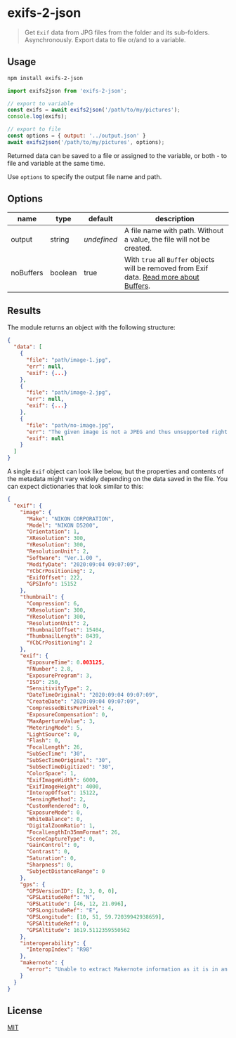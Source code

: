 #  exifs-2-json

> Get `Exif` data from JPG files from the folder and its sub-folders. Asynchronously. Export data to file or/and to a variable.

## Usage
```bash
npm install exifs-2-json
```

```javascript
import exifs2json from 'exifs-2-json';

// export to variable
const exifs = await exifs2json('/path/to/my/pictures');
console.log(exifs);

// export to file
const options = { output: '../output.json' }
await exifs2json('/path/to/my/pictures', options);
```

Returned data can be saved to a file or assigned to the variable, or both - to file and variable at the same time.

Use `options` to specify the output file name and path.

## Options
name | type | default | description
---|---|--- |---
output | string | _undefined_ | A file name with path. Without a value, the file will not be created.
noBuffers | boolean | true | With `true` all `Buffer` objects will be removed from Exif data. [Read more about Buffers](https://nodejs.dev/learn/nodejs-buffers). 

## Results

The module returns an object with the following structure:

```json
{
  "data": [
    {
      "file": "path/image-1.jpg",
      "err": null,
      "exif": {...}
    },
    {
      "file": "path/image-2.jpg",
      "err": null,
      "exif": {...}
    },
    {
      "file": "path/no-image.jpg",
      "err": "The given image is not a JPEG and thus unsupported right now.",
      "exif": null
    }
  ]
}
```
A single `Exif` object can look like below, but the properties and contents of the metadata might vary widely depending on the data saved in the file. You can expect dictionaries that look similar to this:

```json
{
  "exif": {
    "image": {
      "Make": "NIKON CORPORATION",
      "Model": "NIKON D5200",
      "Orientation": 1,
      "XResolution": 300,
      "YResolution": 300,
      "ResolutionUnit": 2,
      "Software": "Ver.1.00 ",
      "ModifyDate": "2020:09:04 09:07:09",
      "YCbCrPositioning": 2,
      "ExifOffset": 222,
      "GPSInfo": 15152
    },
    "thumbnail": {
      "Compression": 6,
      "XResolution": 300,
      "YResolution": 300,
      "ResolutionUnit": 2,
      "ThumbnailOffset": 15404,
      "ThumbnailLength": 8439,
      "YCbCrPositioning": 2
    },
    "exif": {
      "ExposureTime": 0.003125,
      "FNumber": 2.8,
      "ExposureProgram": 3,
      "ISO": 250,
      "SensitivityType": 2,
      "DateTimeOriginal": "2020:09:04 09:07:09",
      "CreateDate": "2020:09:04 09:07:09",
      "CompressedBitsPerPixel": 4,
      "ExposureCompensation": 0,
      "MaxApertureValue": 3,
      "MeteringMode": 5,
      "LightSource": 0,
      "Flash": 0,
      "FocalLength": 26,
      "SubSecTime": "30",
      "SubSecTimeOriginal": "30",
      "SubSecTimeDigitized": "30",
      "ColorSpace": 1,
      "ExifImageWidth": 6000,
      "ExifImageHeight": 4000,
      "InteropOffset": 15122,
      "SensingMethod": 2,
      "CustomRendered": 0,
      "ExposureMode": 0,
      "WhiteBalance": 0,
      "DigitalZoomRatio": 1,
      "FocalLengthIn35mmFormat": 26,
      "SceneCaptureType": 0,
      "GainControl": 0,
      "Contrast": 0,
      "Saturation": 0,
      "Sharpness": 0,
      "SubjectDistanceRange": 0
    },
    "gps": {
      "GPSVersionID": [2, 3, 0, 0],
      "GPSLatitudeRef": "N",
      "GPSLatitude": [46, 12, 21.096],
      "GPSLongitudeRef": "E",
      "GPSLongitude": [10, 51, 59.72039942938659],
      "GPSAltitudeRef": 0,
      "GPSAltitude": 1619.5112359550562
    },
    "interoperability": {
      "InteropIndex": "R98"
    },
    "makernote": {
      "error": "Unable to extract Makernote information as it is in an unsupported or unrecognized format."
    }
  }
}
```


## License
[MIT](https://github.com/jacekwasowski/exifs-2-json/blob/master/LICENSE)
